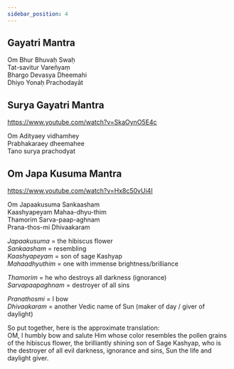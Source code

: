 ```yaml
---
sidebar_position: 4
---
```


## Gayatri Mantra

Om Bhur Bhuvaḥ Swaḥ  
Tat-savitur Vareñyaṃ  
Bhargo Devasya Dheemahi  
Dhiyo Yonaḥ Prachodayāt

## Surya Gayatri Mantra
https://www.youtube.com/watch?v=SkaOynO5E4c

Om Adityaey vidhamhey  
Prabhakaraey dheemahee  
Tano surya prachodyat

## Om Japa Kusuma Mantra
https://www.youtube.com/watch?v=Hx8c50vUi4I

Om Japaakusuma Sankaasham  
Kaashyapeyam Mahaa-dhyu-thim  
Thamorim Sarva-paap-aghnam  
Prana-thos-mi Dhivaakaram  

*Japaakusuma* = the hibiscus flower  
*Sankaasham* = resembling  
*Kaashyapeyam* = son of sage Kashyap  
*Mahaadhyuthim* = one with immense brightness/brilliance


*Thamorim* = he who destroys all darkness (ignorance)  
*Sarvapaapaghnam* = destroyer of all sins

*Pranathosmi* = I bow  
*Dhivaakaram* = another Vedic name of Sun (maker of day / giver of daylight)

So put together, here is the approximate translation:  
OM, I humbly bow and salute Him whose color resembles the pollen grains of the hibiscus flower, the brilliantly shining son of Sage Kashyap, who is the destroyer of all evil darkness, ignorance and sins, Sun the life and daylight giver.